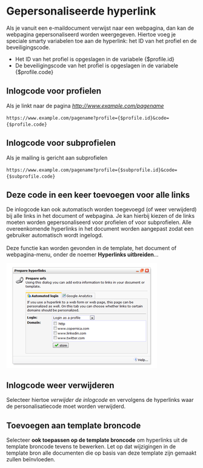 # Gepersonaliseerde hyperlink

Als je vanuit een e-maildocument verwijst naar een webpagina, dan kan de
webpagina gepersonaliseerd worden weergegeven. Hiertoe voeg je speciale
smarty variabelen toe aan de hyperlink: het ID van het profiel en de
beveiligingscode.

-   Het ID van het profiel is opgeslagen in de variabele {\$profile.id}
-   De beveiligingscode van het profiel is opgeslagen in de variabele
    {\$profile.code}

## Inlogcode voor profielen

Als je linkt naar de pagina *http://www.example.com/pagename*

`https://www.example.com/pagename?profile={$profile.id}&code={$profile.code}`

## Inlogcode voor subprofielen

Als je mailing is gericht aan subprofielen

`https://www.example.com/pagename?profile={$subprofile.id}&code={$subprofile.code}`

## Deze code in een keer toevoegen voor alle links

De inlogcode kan ook automatisch worden toegevoegd (of weer verwijderd)
bij alle links in het document of webpagina. Je kan hierbij kiezen of de
links moeten worden gepersonaliseerd voor profielen of voor
subprofielen. Alle overeenkomende hyperlinks in het document worden
aangepast zodat een gebruiker automatisch wordt ingelogd.\
\
 Deze functie kan worden gevonden in de template, het document of
webpagina-menu, onder de noemer **Hyperlinks uitbreiden**...

![Add personalization code](../images/prepareurl.png)

## Inlogcode weer verwijderen

Selecteer hiertoe *verwijder de inlogcode* en vervolgens de hyperlinks
waar de personalisatiecode moet worden verwijderd.

## Toevoegen aan template broncode

Selecteer **ook toepassen op de template broncode** om hyperlinks uit de
template broncode tevens te bewerken. Let op dat wijzigingen in de
template bron alle documenten die op basis van deze template zijn
gemaakt zullen beïnvloeden.

